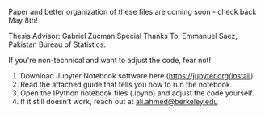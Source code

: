 Paper and better organization of these files are coming soon - check back May 8th!

Thesis Advisor: Gabriel Zucman
Special Thanks To: Emmanuel Saez, Pakistan Bureau of Statistics.

If you're non-technical and want to adjust the code, fear not! 

1) Download Jupyter Notebook software here (https://jupyter.org/install)
2) Read the attached guide that tells you how to run the notebook.
3) Open the IPython notebook files (.ipynb) and adjust the code yourself.
4) If it still doesn't work, reach out at ali.ahmed@berkeley.edu
